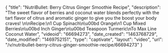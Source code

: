 {
    "title": "NutriBullet: Berry Citrus Ginger Smoothie Recipe",
    "description": "The sweet flavor of berries and coconut water blends perfectly with the tart flavor of citrus and aromatic ginger to give you the boost your body craves! \n\nRecipe:\n1 Cup Spinach\n\u00bd   Orange\n1 Cup Mixed Berries\n\u00bd Inch Ginger\n\u00bd Teaspoon Turmeric\nTo Max Line Coconut Water",
    "videoid": "66694273",
    "date_created": "1463768729",
    "date_modified": "1469752151",
    "type": "captivate",
    "layout": "video",
    "url": "\/v\/nutribullet-berry-citrus-ginger-smoothie-recipe\/66694273"
}